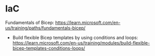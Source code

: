 # IaC

Fundamentals of Bicep: https://learn.microsoft.com/en-us/training/paths/fundamentals-bicep/
* Build flexible Bicep templates by using conditions and loops: https://learn.microsoft.com/en-us/training/modules/build-flexible-bicep-templates-conditions-loops/



<!-- Notes on defining the readme.
For bullets, you can use either asterisks (*) or hyphens (-):
* Item 1
* Item 2
* Item 3

- Item 1
- Item 2
- Item 3

For tabs or indentation, you can use multiple spaces or a tab character:
* Item 1
  * Subitem 1.1
  * Subitem 1.2
* Item 2 -->
